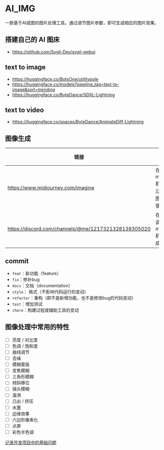 # AI_IMG
一款基于AI成图的图片处理工具。通过调节图片参数，即可生成相应的图片效果。

## 搭建自己的 AI 图床
- https://github.com/Sygil-Dev/sygil-webui
## text to image
- https://huggingface.co/BotsOne/utilitypole
- https://huggingface.co/models?pipeline_tag=text-to-image&sort=trending
- https://huggingface.co/ByteDance/SDXL-Lightning
## text to video
- https://huggingface.co/spaces/ByteDance/AnimateDiff-Lightning

## 图像生成

| 链接                                 | 描述                                                         | 费用                   |
|------------------------------------|------------------------------------------------------------|----------------------|
| https://www.midjourney.com/imagine | 在使用   midjourney 机器 生成超过 1000 张图片后 可以使用. | 700 人名币/每年 |
| https://discord.com/channels/@me/1217321328139305020| 在 discord 调用 midjourney 机器人来生成图片                           |                      |


## commit
- `feat`：新功能（feature）
- `fix`：修补bug
- `docs`：文档（documentation）
- `style`： 格式（不影响代码运行的变动）
- `refactor`：重构（即不是新增功能，也不是修改bug的代码变动）
- `test`：增加测试
- `chore`：构建过程或辅助工具的变动

## 图像处理中常用的特性
- [ ] 亮度 / 对比度
- [ ] 色调 / 饱和度
- [ ] 曲线调节
- [ ] 去噪
- [ ] 模糊蒙版
- [ ] 变焦模糊
- [ ] 三角形模糊
- [ ] 倾斜移位
- [ ] 镜头模糊
- [ ] 漩涡
- [ ] 凸出 / 挤压
- [ ] 水墨
- [ ] 边缘效果
- [ ] 六边形像素化
- [ ] 点屏
- [ ] 彩色半色调

[记录开发项目中的基础问题](./process.md)
